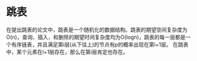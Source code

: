 # 跳表

在提出跳表的论文中，跳表是一个随机化的数据结构。跳表的期望空间复杂度为O(n)，查询、插入、和删除的期望时间复杂度均为O(logn)，跳表的每一层都是一个有序链表，并且满足第i层(从下往上)的节点有p的概率出现在第i+1层。
在跳表中，某个元素在i+1层存在，那么在第i层肯定也存在。

